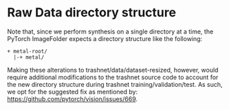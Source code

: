 # Raw Data directory structure
Note that, since we perform synthesis on a single directory at a time,
the PyTorch ImageFolder expects a directory structure like the
following:
```
+ metal-root/
  |-+ metal/
```

Making these alterations to trashnet/data/dataset-resized, however,
would require additional modifications to the trashnet source code to
account for the new directory structure during trashnet
training/validation/test. As such, we opt for the suggested fix as
mentioned by: https://github.com/pytorch/vision/issues/669.
